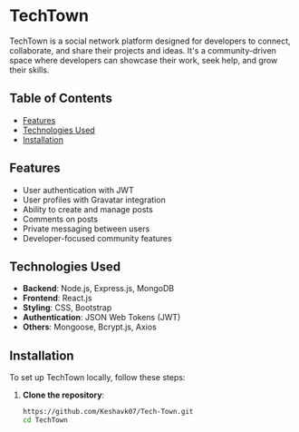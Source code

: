 # TechTown

TechTown is a social network platform designed for developers to connect, collaborate, and share their projects and ideas. It's a community-driven space where developers can showcase their work, seek help, and grow their skills.

## Table of Contents

- [Features](#features)
- [Technologies Used](#technologies-used)
- [Installation](#installation)

## Features

- User authentication with JWT
- User profiles with Gravatar integration
- Ability to create and manage posts
- Comments on posts
- Private messaging between users
- Developer-focused community features

## Technologies Used

- **Backend**: Node.js, Express.js, MongoDB
- **Frontend**: React.js
- **Styling**: CSS, Bootstrap
- **Authentication**: JSON Web Tokens (JWT)
- **Others**: Mongoose, Bcrypt.js, Axios

## Installation

To set up TechTown locally, follow these steps:

1. **Clone the repository**:
   ```bash
   https://github.com/Keshavk07/Tech-Town.git
   cd TechTown

   
